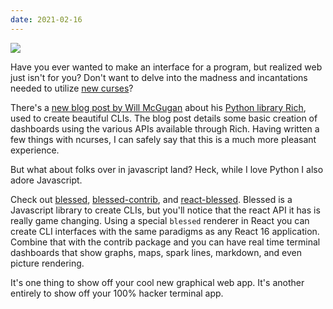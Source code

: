 ```yaml
---
date: 2021-02-16
---
```

![][giphy]

Have you ever wanted to make an interface for a program, but
realized web just isn't for you?  Don't want to delve into
the madness and incantations needed to utilize [new curses][1]?

There's a [new blog post by Will McGugan][2] about his [Python library Rich][3],
used to create beautiful CLIs.  The blog post details some basic
creation of dashboards using the various APIs available through Rich. 
Having written a few things with ncurses, I can safely say that this
is a much more pleasant experience.

But what about folks over in javascript land?  Heck, while I love
Python I also adore Javascript.

Check out [blessed][], [blessed-contrib][], and [react-blessed][].  Blessed is a
Javascript library to create CLIs, but you'll notice that the react API
it has is really game changing.  Using a special `blessed` renderer in React
you can create CLI interfaces with the same paradigms as any React 16
application.  Combine that with the contrib package and you can have real
time terminal dashboards that show graphs, maps, spark lines, markdown,
and even picture rendering.

It's one thing to show off your cool new graphical web app.  It's another
entirely to show off your 100% hacker terminal app.

[giphy]: https://media.giphy.com/media/LcfBYS8BKhCvK/giphy.gif

[1]: https://en.wikipedia.org/wiki/Ncurses
[2]: https://www.willmcgugan.com/blog/tech/post/building-rich-terminal-dashboards/
[3]: https://github.com/willmcgugan/rich

[blessed]: https://www.npmjs.com/package/@blessed/neo-blessed
[blessed-contrib]: https://www.npmjs.com/package/@blessed/blessed-contrib
[react-blessed]: https://www.npmjs.com/package/react-blessed